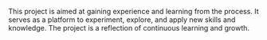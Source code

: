 
This project is aimed at gaining experience and learning from the process. It serves as a platform to experiment, explore, and apply new skills and knowledge. The project is a reflection of continuous learning and growth.
